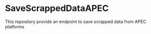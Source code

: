 # SaveScrappedDataAPEC
This repository provide an endpoint to save scrapped data from  APEC platforms
